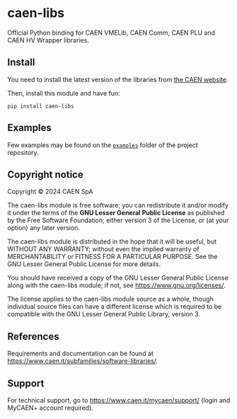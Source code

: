# caen-libs
Official Python binding for CAEN VMELib, CAEN Comm, CAEN PLU and CAEN HV Wrapper libraries.

## Install
You need to install the latest version of the libraries from [the CAEN website](https://www.caen.it/subfamilies/software-libraries/).

Then, install this module and have fun:

    pip install caen-libs

## Examples
Few examples may be found on the [`examples`](https://github.com/caenspa/py-caen-libs/tree/main/examples) folder of the project repository.

## Copyright notice
Copyright &copy; 2024 CAEN SpA

The caen-libs module is free software; you can redistribute it and/or
modify it under the terms of the **GNU Lesser General Public
License** as published by the Free Software Foundation; either
version 3 of the License, or (at your option) any later version.

The caen-libs module is distributed in the hope that it will be useful,
but WITHOUT ANY WARRANTY; without even the implied warranty of
MERCHANTABILITY or FITNESS FOR A PARTICULAR PURPOSE. See the GNU
Lesser General Public License for more details.

You should have received a copy of the GNU Lesser General Public License along
with the caen-libs module; if not, see https://www.gnu.org/licenses/.

The license applies to the caen-libs module source as a whole, though
individual source files can have a different license which is required to be
compatible with the GNU Lesser General Public Library, version 3.

## References
Requirements and documentation can be found at https://www.caen.it/subfamilies/software-libraries/.

## Support
For technical support, go to https://www.caen.it/mycaen/support/ (login and
MyCAEN+ account required).
